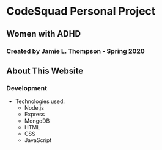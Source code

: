 # CodeSquad Personal Project
## Women with ADHD
### Created by Jamie L. Thompson - Spring 2020

## About This Website

### Development
* Technologies used:
  * Node.js
  * Express
  * MongoDB
  * HTML
  * CSS
  * JavaScript

